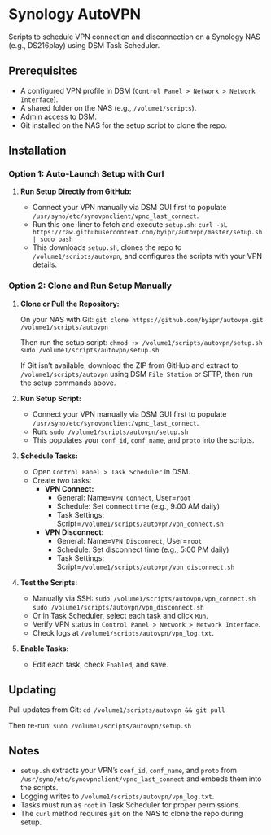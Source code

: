 # Synology AutoVPN

Scripts to schedule VPN connection and disconnection on a Synology NAS (e.g., DS216play) using DSM Task Scheduler.

## Prerequisites

- A configured VPN profile in DSM (`Control Panel > Network > Network Interface`).
- A shared folder on the NAS (e.g., `/volume1/scripts`).
- Admin access to DSM.
- Git installed on the NAS for the setup script to clone the repo.

## Installation

### Option 1: Auto-Launch Setup with Curl

1. **Run Setup Directly from GitHub:**

   - Connect your VPN manually via DSM GUI first to populate `/usr/syno/etc/synovpnclient/vpnc_last_connect`.
   - Run this one-liner to fetch and execute `setup.sh`:
     `curl -sL https://raw.githubusercontent.com/byipr/autovpn/master/setup.sh | sudo bash`
   - This downloads `setup.sh`, clones the repo to `/volume1/scripts/autovpn`, and configures the scripts with your VPN details.

### Option 2: Clone and Run Setup Manually

1. **Clone or Pull the Repository:**

   On your NAS with Git:
   `git clone https://github.com/byipr/autovpn.git /volume1/scripts/autovpn`
   
   Then run the setup script:
   `chmod +x /volume1/scripts/autovpn/setup.sh`
   `sudo /volume1/scripts/autovpn/setup.sh`

   If Git isn’t available, download the ZIP from GitHub and extract to `/volume1/scripts/autovpn` using DSM `File Station` or SFTP, then run the setup commands above.

2. **Run Setup Script:**

   - Connect your VPN manually via DSM GUI first to populate `/usr/syno/etc/synovpnclient/vpnc_last_connect`.
   - Run:
     `sudo /volume1/scripts/autovpn/setup.sh`
   - This populates your `conf_id`, `conf_name`, and `proto` into the scripts.

3. **Schedule Tasks:**

   - Open `Control Panel > Task Scheduler` in DSM.
   - Create two tasks:
     - **VPN Connect:**
       - General: Name=`VPN Connect`, User=`root`
       - Schedule: Set connect time (e.g., 9:00 AM daily)
       - Task Settings: Script=`/volume1/scripts/autovpn/vpn_connect.sh`
     - **VPN Disconnect:**
       - General: Name=`VPN Disconnect`, User=`root`
       - Schedule: Set disconnect time (e.g., 5:00 PM daily)
       - Task Settings: Script=`/volume1/scripts/autovpn/vpn_disconnect.sh`

4. **Test the Scripts:**

   - Manually via SSH:
     `sudo /volume1/scripts/autovpn/vpn_connect.sh`
     `sudo /volume1/scripts/autovpn/vpn_disconnect.sh`
   - Or in Task Scheduler, select each task and click `Run`.
   - Verify VPN status in `Control Panel > Network > Network Interface`.
   - Check logs at `/volume1/scripts/autovpn/vpn_log.txt`.

5. **Enable Tasks:**

   - Edit each task, check `Enabled`, and save.

## Updating

Pull updates from Git:
`cd /volume1/scripts/autovpn && git pull`

Then re-run:
`sudo /volume1/scripts/autovpn/setup.sh`

## Notes

- `setup.sh` extracts your VPN’s `conf_id`, `conf_name`, and `proto` from `/usr/syno/etc/synovpnclient/vpnc_last_connect` and embeds them into the scripts.
- Logging writes to `/volume1/scripts/autovpn/vpn_log.txt`.
- Tasks must run as `root` in Task Scheduler for proper permissions.
- The `curl` method requires `git` on the NAS to clone the repo during setup.